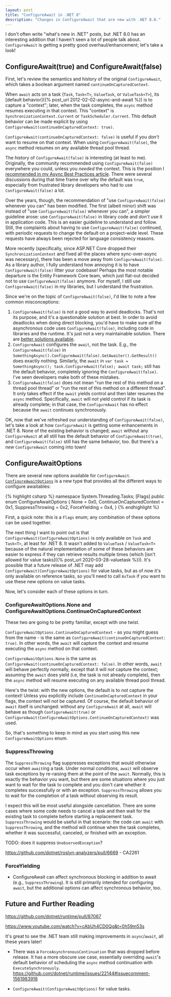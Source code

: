 ```yaml
---
layout: post
title: "ConfigureAwait in .NET 8"
description: "Changes in ConfigureAwait that are new with .NET 8.0."
---
```


I don't often write "what's new in .NET" posts, but .NET 8.0 has an interesting addition that I haven't seen a lot of people talk about. `ConfigureAwait` is getting a pretty good overhaul/enhancement; let's take a look!

## ConfigureAwait(true) and ConfigureAwait(false)

First, let's review the semantics and history of the original `ConfigureAwait`, which takes a boolean argument named `continueOnCapturedContext`.

When `await` acts on a task (`Task`, `Task<T>`, `ValueTask`, or `ValueTask<T>`), its [default behavior]({% post_url 2012-02-02-async-and-await %}) is to capture a "context"; later, when the task completes, the `async` method resumes executing in that context. This "context" is `SynchronizationContext.Current` or `TaskScheduler.Current`. This default behavior can be made explicit by using `ConfigureAwait(continueOnCapturedContext: true)`.

`ConfigureAwait(continueOnCapturedContext: false)` is useful if you *don't* want to resume on that context. When using `ConfigureAwait(false)`, the `async` method resumes on any available thread pool thread.

The history of `ConfigureAwait(false)` is interesting (at least to me). Originally, the community recommended using `ConfigureAwait(false)` everywhere you could, unless you *needed* the context. This is the position I [recommended in my Async Best Practices article](https://learn.microsoft.com/en-us/archive/msdn-magazine/2013/march/async-await-best-practices-in-asynchronous-programming?WT.mc_id=DT-MVP-5000058#configure-context). There were several discussions during that time frame over why the default was `true`, especially from frustrated library developers who had to use `ConfigureAwait(false)` a lot.

Over the years, though, the recommendation of "use `ConfigureAwait(false)` whenever you can" has been modified. The first (albeit minor) shift was instead of "use `ConfigureAwait(false)` whenever you can", a simpler guideline arose: use `ConfigureAwait(false)` in library code and *don't* use it in application code. This is an easier guideline to understand and follow. Still, the complaints about having to use `ConfigureAwait(false)` continued, with periodic requests to change the default on a project-wide level. These requests have always been rejected for language consistency reasons.

More recently (specifically, since ASP.NET Core dropped their `SynchronizationContext` and fixed all the places where sync-over-async was necessary), there has been a move away from `ConfigureAwait(false)`. As a library author, I fully understand how annoying it is to have `ConfigureAwait(false)` litter your codebase! Perhaps the most notable departure is the Entity Framework Core team, which just flat-out decided not to use `ConfigureAwait(false)` anymore. For myself, I still use `ConfigureAwait(false)` in my libraries, but I understand the frustration.

Since we're on the topic of `ConfigureAwait(false)`, I'd like to note a few common misconceptions:

1. `ConfigureAwait(false)` is not a good way to avoid deadlocks. That's not its purpose, and it's a questionable solution at best. In order to avoid deadlocks when doing direct blocking, you'd have to make sure _all_ the asynchronous code uses `ConfigureAwait(false)`, including code in libraries and the runtime. It's just not a very maintainable solution. There are [better solutions available](https://learn.microsoft.com/en-us/archive/msdn-magazine/2015/july/async-programming-brownfield-async-development?WT.mc_id=DT-MVP-5000058).
1. `ConfigureAwait` configures the `await`, not the task. E.g., the `ConfigureAwait(false)` in `SomethingAsync().ConfigureAwait(false).GetAwaiter().GetResult()` does exactly nothing. Similarly, the `await` in `var task = SomethingAsync(); task.ConfigureAwait(false); await task;` still has the default behavior, completely ignoring the `ConfigureAwait(false)`. I've seen developers make both of these mistakes.
1. `ConfigureAwait(false)` does not mean "run the rest of this method on a thread pool thread" or "run the rest of this method on a different thread". It only takes effect if the `await` yields control and then later resumes the `async` method. Specifically, `await` will *not* yield control if its task is already complete; in that case, the `ConfigureAwait` has no effect because the `await` continues synchronously.

OK, now that we've refreshed our understanding of `ConfigureAwait(false)`, let's take a look at how `ConfigureAwait` is getting some enhancements in .NET 8. None of the existing behavior is changed; `await` without any `ConfigureAwait` at all still has the default behavior of `ConfigureAwait(true)`, and `ConfigureAwait(false)` still has the same behavior, too. But there's a *new* `ConfigureAwait` coming into town!

## ConfigureAwaitOptions

There are several new options available for `ConfigureAwait`. [`ConfigureAwaitOptions`](https://learn.microsoft.com/en-us/dotnet/api/system.threading.tasks.configureawaitoptions?view=net-8.0) is a new type that provides all the different ways to configure awaitables:

{% highlight csharp %}
namespace System.Threading.Tasks;
[Flags]
public enum ConfigureAwaitOptions
{
    None = 0x0,
    ContinueOnCapturedContext = 0x1,
    SuppressThrowing = 0x2,
    ForceYielding = 0x4,
}
{% endhighlight %}

First, a quick note: this is a `Flags` enum; any combination of these options can be used together.

The next thing I want to point out is that `ConfigureAwait(ConfigureAwaitOptions)` is only available on `Task` and `Task<T>`, at least for .NET 8. It wasn't added to `ValueTask` / `ValueTask<T>` because of the natural implementation of some of these behaviors are easier to express if they can retrieve results multiple times (which [isn't allowed for value tasks]({% post_url 2020-03-28-valuetask %})). It's possible that a future release of .NET may add `ConfigureAwait(ConfigureAwaitOptions)` for value tasks, but as of now it's only available on reference tasks, so you'll need to call `AsTask` if you want to use these new options on value tasks.

Now, let's consider each of these options in turn.

### ConfigureAwaitOptions.None and ConfigureAwaitOptions.ContinueOnCapturedContext

These two are going to be pretty familiar, except with one twist.

`ConfigureAwaitOptions.ContinueOnCapturedContext` - as you might guess from the name - is the same as `ConfigureAwait(continueOnCapturedContext: true)`. In other words, the `await` will capture the context and resume executing the `async` method on that context.

`ConfigureAwaitOptions.None` is the same as `ConfigureAwait(continueOnCapturedContext: false)`. In other words, `await` will behave perfectly normally, except that it will *not* capture the context; assuming the `await` does yield (i.e, the task is not already complete), then the `async` method will resume executing on any available thread pool thread.

Here's the twist: with the new options, the default is to *not* capture the context! Unless you explicitly include `ContinueOnCapturedContext` in your flags, the context will *not* be captured. Of course, the default behavior of `await` itself is unchanged: without any `ConfigureAwait` at all, `await` will behave as though `ConfigureAwait(true)` or `ConfigureAwait(ConfigureAwaitOptions.ContinueOnCapturedContext)` was used.

So, that's something to keep in mind as you start using this new `ConfigureAwaitOptions` enum.

### SuppressThrowing

The `SuppressThrowing` flag suppresses exceptions that would otherwise occur when `await`ing a task. Under normal conditions, `await` will observe task exceptions by re-raising them at the point of the `await`. Normally, this is exactly the behavior you want, but there are some situations where you just want to wait for the task to complete and you don't care whether it completes successfully or with an exception. `SuppressThrowing` allows you to wait for the completion of a task without observing its result.

I expect this will be most useful alongside cancellation. There are some cases where some code needs to cancel a task and then wait for the existing task to complete before starting a replacement task. `SuppressThrowing` would be useful in that scenario: the code can `await` with `SuppressThrowing`, and the method will continue when the task completes, whether it was successful, canceled, or finished with an exception.

TODO: does it suppress `UnobservedException`?

https://github.com/dotnet/roslyn-analyzers/pull/6669 - CA2261

### ForceYielding

- ConfigureAwait can affect synchronous blocking in addition to await (e.g., `SuppressThrowing`). It is still primarily intended for configuring `await`, but the additional options can affect synchronous behavior, too.



## Future and Further Reading

https://github.com/dotnet/runtime/pull/87067

https://www.youtube.com/watch?v=cAbUh4CD0Qg&t=0h59m53s

It's great to see the .NET team still making improvements in `async`/`await`, all these years later!

- There was a `ForceAsynchronousContinuation` that was dropped before release. It has a more obscure use case, essentially overriding `await`'s default behavior of scheduling the `async` method continuation with `ExecuteSynchronously`. https://github.com/dotnet/runtime/issues/22144#issuecomment-1561983918

- `ConfigureAwait(ConfigureAwaitOptions)` for value tasks.